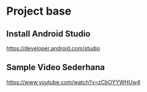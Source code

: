 # Project base

## Install Android Studio
https://developer.android.com/studio

## Sample Video Sederhana
https://www.youtube.com/watch?v=zCbOYYWHUw4
